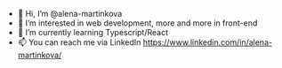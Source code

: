 - 👋 Hi, I’m @alena-martinkova
- 👀 I’m interested in web development, more and more in front-end
- 🌱 I’m currently learning Typescript/React
- 📫 You can reach me via LinkedIn https://www.linkedin.com/in/alena-martinkova/

<!---
alenamartinkova/alenamartinkova is a ✨ special ✨ repository because its `README.md` (this file) appears on your GitHub profile.
You can click the Preview link to take a look at your changes.
--->
